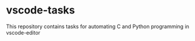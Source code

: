 # vscode-tasks
This repository contains tasks for automating C and Python programming in vscode-editor
